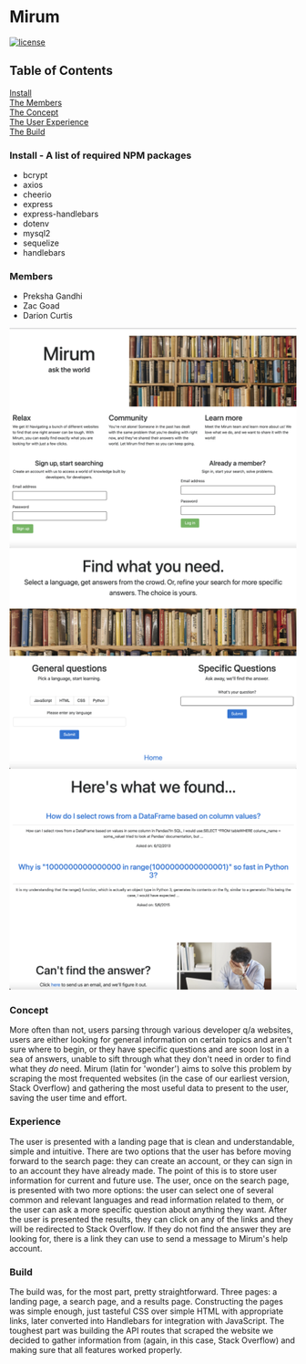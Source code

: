 # Mirum
[![license](https://img.shields.io/github/license/DAVFoundation/captain-n3m0.svg?style=flat-square)](https://github.com/DAVFoundation/captain-n3m0/blob/master/LICENSE)

## Table of Contents

[Install](#install)<br />
[The Members](#members)<br />
[The Concept](#concept)<br />
[The User Experience](#experience)<br />
[The Build](#build)<br />


### Install - A list of required NPM packages
- bcrypt
- axios
- cheerio
- express
- express-handlebars
- dotenv
- mysql2
- sequelize
- handlebars



### Members

- Preksha Gandhi
- Zac Goad
- Darion Curtis


![Alt text](assets/mirumlanding.png?raw=true "Optional Title")
![Alt text](assets/mirumsearch.png?raw=true "Optional Title")
![Alt text](assets/mirumresults.png?raw=true "Optional Title")





### Concept
  More often than not, users parsing through various developer q/a websites, users are either looking for general information on certain topics and aren't sure where to begin, or they have specific questions and are soon lost in a sea of answers, unable to sift through what they don't need in order to find what they *do* need.  Mirum (latin for 'wonder') aims to solve this problem by scraping the most frequented websites (in the case of our earliest version, Stack Overflow) and gathering the most useful data to present to the user, saving the user time and effort.





### Experience
  The user is presented with a landing page that is clean and understandable, simple and intuitive.  There are two options that the user has before moving forward to the search page: they can create an account, or they can sign in to an account they have already made.  The point of this is to store user information for current and future use.  The user, once on the search page, is presented with two more options: the user can select one of several common and relevant languages and read information related to them, or the user can ask a more specific question about anything they want.  After the user is presented the results, they can click on any of the links and they will be redirected to Stack Overflow.  If they do not find the answer they are looking for, there is a link they can use to send a message to Mirum's help account.






### Build
  The build was, for the most part, pretty straightforward.  Three pages: a landing page, a search page, and a results page.  Constructing the pages was simple enough, just tasteful CSS over simple HTML with appropriate links, later converted into Handlebars for integration with JavaScript.  The toughest part was building the API routes that scraped the website we decided to gather information from (again, in this case, Stack Overflow) and making sure that all features worked properly.
